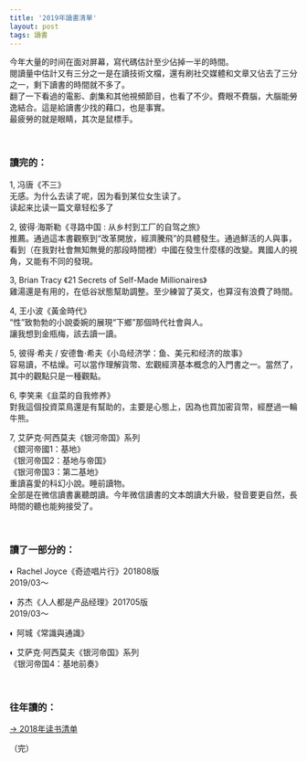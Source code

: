 ```yaml
---
title: '2019年讀書清單'
layout: post
tags: 讀書
---
```



今年大量的时间在面对屏幕，寫代碼估計至少佔掉一半的時間。  
閱讀量中估計又有三分之一是在讀技術文檔，還有刷社交媒體和文章又佔去了三分之一，剩下讀書的時間就不多了。  
翻了一下看過的電影、劇集和其他視頻節目，也看了不少。費眼不費腦，大腦能勞逸結合。這是給讀書少找的藉口，也是事實。  
最疲勞的就是眼睛，其次是鼠標手。  

&nbsp;

### 讀完的：

1, 冯唐《不三》  
	无感。为什么去读了呢，因为看到某位女生读了。  
	读起来比读一篇文章轻松多了  


2, 彼得·海斯勒《寻路中国 : 从乡村到工厂的自驾之旅》  
	推薦。通過這本書觀察到“改革開放，經濟騰飛”的具體發生。通過鮮活的人與事，看到（在我對社會無知無覺的那段時間裡）中國在發生什麼樣的改變。異國人的視角，又能有不同的發現。  


3, Brian Tracy 《21 Secrets of Self-Made Millionaires》  
	雞湯還是有用的，在低谷狀態幫助調整。至少練習了英文，也算沒有浪費了時間。  

4, 王小波《黃金時代》  
	“性”致勃勃的小說委婉的展現“下鄉”那個時代社會與人。  
	讓我想到金瓶梅，該去讀一讀。  

5, 彼得·希夫 / 安德鲁·希夫《小岛经济学：鱼、美元和经济的故事》  
	容易讀，不枯燥。可以當作理解貨幣、宏觀經濟基本概念的入門書之一。當然了，其中的觀點只是一種觀點。  

6, 李笑来《韭菜的自我修养》  
	對我這個投資菜鳥還是有幫助的，主要是心態上，因為也買加密貨幣，經歷過一輪牛熊。  

7, 艾萨克·阿西莫夫《银河帝国》系列  
	《銀河帝國1：基地》  
	《银河帝国2：基地与帝国》  
	《银河帝国3：第二基地》  
	重讀喜愛的科幻小說。睡前讀物。  
	全部是在微信讀書裏聽朗讀。今年微信讀書的文本朗讀大升級，發音要更自然，長時間的聽也能夠接受了。  


&nbsp;

### 讀了一部分的：  

◐ Rachel Joyce《奇迹唱片行》201808版  
2019/03～  

◐ 苏杰《人人都是产品经理》201705版  
2019/03～  

◐ 阿城《常識與通識》  

◐ 艾萨克·阿西莫夫《银河帝国》系列  
《银河帝国4：基地前奏》  


&nbsp;

### 往年讀的：  
[ →  2018年读书清单](2018-read)  



（完）  